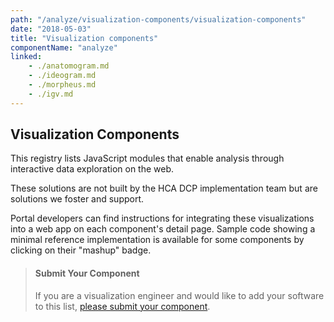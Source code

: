 ```yaml
---
path: "/analyze/visualization-components/visualization-components"
date: "2018-05-03"
title: "Visualization components"
componentName: "analyze"
linked:
    - ./anatomogram.md
    - ./ideogram.md
    - ./morpheus.md
    - ./igv.md
---
```



## Visualization Components
This registry lists JavaScript modules that enable analysis through interactive data exploration on the web.  

 These solutions are not built by the HCA DCP implementation team but are solutions we foster and support. 

Portal developers can find instructions for integrating these visualizations into a web app on each component's detail page. Sample code showing a minimal reference implementation is available for some components by clicking on their "mashup" badge.
   

>#### Submit Your Component
>If you are a visualization engineer and would like to add your software to this list, [please submit your component](https://github.com/HumanCellAtlas/data-portal-content/issues/new/?template=submit-visualization-component-package.md).

